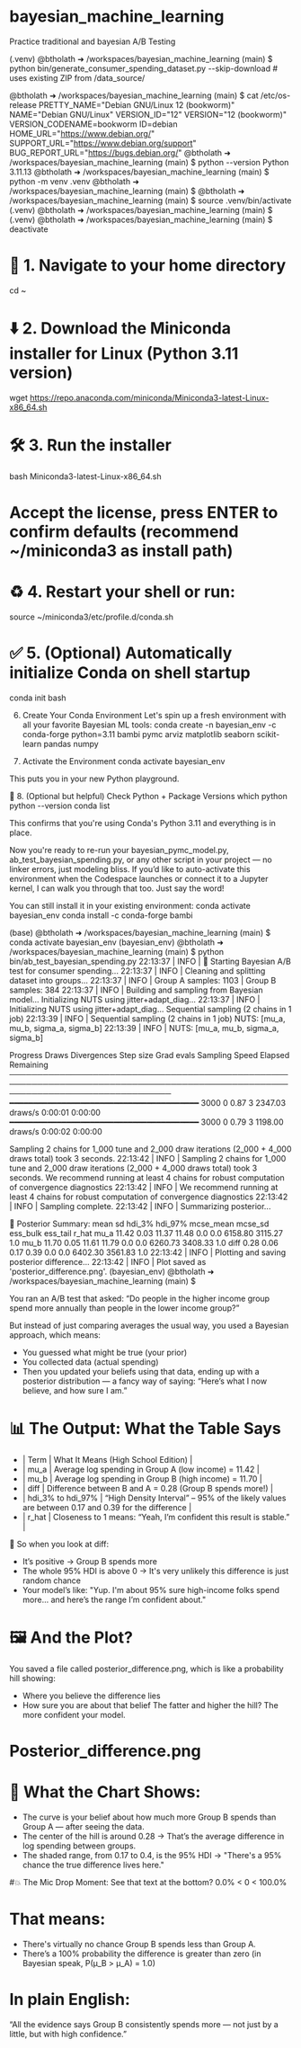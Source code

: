 # bayesian_machine_learning
Practice traditional and bayesian A/B Testing

(.venv) @btholath ➜ /workspaces/bayesian_machine_learning (main) $
python bin/generate_consumer_spending_dataset.py --skip-download     # uses existing ZIP from /data_source/


@btholath ➜ /workspaces/bayesian_machine_learning (main) $ cat /etc/os-release 
PRETTY_NAME="Debian GNU/Linux 12 (bookworm)"
NAME="Debian GNU/Linux"
VERSION_ID="12"
VERSION="12 (bookworm)"
VERSION_CODENAME=bookworm
ID=debian
HOME_URL="https://www.debian.org/"
SUPPORT_URL="https://www.debian.org/support"
BUG_REPORT_URL="https://bugs.debian.org/"
@btholath ➜ /workspaces/bayesian_machine_learning (main) $ python --version
Python 3.11.13
@btholath ➜ /workspaces/bayesian_machine_learning (main) $ python -m venv .venv
@btholath ➜ /workspaces/bayesian_machine_learning (main) $ 
@btholath ➜ /workspaces/bayesian_machine_learning (main) $ source .venv/bin/activate
(.venv) @btholath ➜ /workspaces/bayesian_machine_learning (main) $ 
(.venv) @btholath ➜ /workspaces/bayesian_machine_learning (main) $ deactivate

# 📁 1. Navigate to your home directory
cd ~

# ⬇️ 2. Download the Miniconda installer for Linux (Python 3.11 version)
wget https://repo.anaconda.com/miniconda/Miniconda3-latest-Linux-x86_64.sh

# 🛠️ 3. Run the installer
bash Miniconda3-latest-Linux-x86_64.sh

# Accept the license, press ENTER to confirm defaults (recommend ~/miniconda3 as install path)

# ♻️ 4. Restart your shell or run:
source ~/miniconda3/etc/profile.d/conda.sh

# ✅ 5. (Optional) Automatically initialize Conda on shell startup
conda init bash

 6. Create Your Conda Environment
Let's spin up a fresh environment with all your favorite Bayesian ML tools:
conda create -n bayesian_env -c conda-forge python=3.11 bambi pymc arviz matplotlib seaborn scikit-learn pandas numpy


 7. Activate the Environment
conda activate bayesian_env


This puts you in your new Python playground.

🧼 8. (Optional but helpful) Check Python + Package Versions
which python
python --version
conda list


This confirms that you're using Conda's Python 3.11 and everything is in place.

Now you're ready to re-run your bayesian_pymc_model.py, ab_test_bayesian_spending.py, or any other script in your project — no linker errors, just modeling bliss.
If you’d like to auto-activate this environment when the Codespace launches or connect it to a Jupyter kernel, I can walk you through that too. Just say the word!

You can still install it in your existing environment:
conda activate bayesian_env
conda install -c conda-forge bambi


(base) @btholath ➜ /workspaces/bayesian_machine_learning (main) $ conda activate bayesian_env
(bayesian_env) @btholath ➜ /workspaces/bayesian_machine_learning (main) $ python bin/ab_test_bayesian_spending.py 
22:13:37 | INFO | 🚀 Starting Bayesian A/B test for consumer spending...
22:13:37 | INFO | Cleaning and splitting dataset into groups...
22:13:37 | INFO | Group A samples: 1103 | Group B samples: 384
22:13:37 | INFO | Building and sampling from Bayesian model...
Initializing NUTS using jitter+adapt_diag...
22:13:37 | INFO | Initializing NUTS using jitter+adapt_diag...
Sequential sampling (2 chains in 1 job)
22:13:39 | INFO | Sequential sampling (2 chains in 1 job)
NUTS: [mu_a, mu_b, sigma_a, sigma_b]
22:13:39 | INFO | NUTS: [mu_a, mu_b, sigma_a, sigma_b]
                                                                                                                                   
  Progress                                   Draws   Divergences   Step size   Grad evals   Sampling Speed    Elapsed   Remaining  
 ───────────────────────────────────────────────────────────────────────────────────────────────────────────────────────────────── 
  ━━━━━━━━━━━━━━━━━━━━━━━━━━━━━━━━━━━━━━━━   3000    0             0.87        3            2347.03 draws/s   0:00:01   0:00:00    
  ━━━━━━━━━━━━━━━━━━━━━━━━━━━━━━━━━━━━━━━━   3000    0             0.79        3            1198.00 draws/s   0:00:02   0:00:00    
                                                                                                                                   
Sampling 2 chains for 1_000 tune and 2_000 draw iterations (2_000 + 4_000 draws total) took 3 seconds.
22:13:42 | INFO | Sampling 2 chains for 1_000 tune and 2_000 draw iterations (2_000 + 4_000 draws total) took 3 seconds.
We recommend running at least 4 chains for robust computation of convergence diagnostics
22:13:42 | INFO | We recommend running at least 4 chains for robust computation of convergence diagnostics
22:13:42 | INFO | Sampling complete.
22:13:42 | INFO | Summarizing posterior...

🧾 Posterior Summary:
        mean    sd  hdi_3%  hdi_97%  mcse_mean  mcse_sd  ess_bulk  ess_tail  r_hat
mu_a  11.42  0.03   11.37    11.48        0.0      0.0   6158.80   3115.27    1.0
mu_b  11.70  0.05   11.61    11.79        0.0      0.0   6260.73   3408.33    1.0
diff   0.28  0.06    0.17     0.39        0.0      0.0   6402.30   3561.83    1.0
22:13:42 | INFO | Plotting and saving posterior difference...
22:13:42 | INFO | Plot saved as 'posterior_difference.png'.
(bayesian_env) @btholath ➜ /workspaces/bayesian_machine_learning (main) $ 

You ran an A/B test that asked:
“Do people in the higher income group spend more annually than people in the lower income group?”

But instead of just comparing averages the usual way, you used a Bayesian approach, which means:
- You guessed what might be true (your prior)
- You collected data (actual spending)
- Then you updated your beliefs using that data, ending up with a posterior distribution — a fancy way of saying:
“Here’s what I now believe, and how sure I am.”

# 📊 The Output: What the Table Says
- | Term | What It Means (High School Edition) | 
- | mu_a | Average log spending in Group A (low income) = 11.42 | 
- | mu_b | Average log spending in Group B (high income) = 11.70 | 
- | diff | Difference between B and A = 0.28 (Group B spends more!) | 
- | hdi_3% to hdi_97% | “High Density Interval” – 95% of the likely values are between 0.17 and 0.39 for the difference | 
- | r_hat | Closeness to 1 means: “Yeah, I’m confident this result is stable.” | 


📌 So when you look at diff:
- It’s positive → Group B spends more
- The whole 95% HDI is above 0 → It's very unlikely this difference is just random chance
- Your model’s like:
"Yup. I'm about 95% sure high-income folks spend more... and here’s the range I’m confident about."

# 🖼 And the Plot?
You saved a file called posterior_difference.png, which is like a probability hill showing:
- Where you believe the difference lies
- How sure you are about that belief
The fatter and higher the hill? The more confident your model.

# Posterior_difference.png
# 🎯 What the Chart Shows:
- The curve is your belief about how much more Group B spends than Group A — after seeing the data.
- The center of the hill is around 0.28 → That’s the average difference in log spending between groups.
- The shaded range, from 0.17 to 0.4, is the 95% HDI → "There's a 95% chance the true difference lives here."

#💥 The Mic Drop Moment:
 See that text at the bottom?
 0.0% < 0 < 100.0%

# That means:
- There's virtually no chance Group B spends less than Group A.
- There’s a 100% probability the difference is greater than zero (in Bayesian speak, P(μ_B > μ_A) = 1.0)

# In plain English:
“All the evidence says Group B consistently spends more — not just by a little, but with high confidence.”

